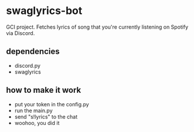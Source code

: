# swaglyrics-bot
GCI project. Fetches lyrics of song that you're currently listening on Spotify via Discord.

## dependencies
- discord.py
- swaglyrics

## how to make it work

 - put your token in the config.py
 - run the main.py
 - send "s!lyrics" to the chat
 - woohoo, you did it

